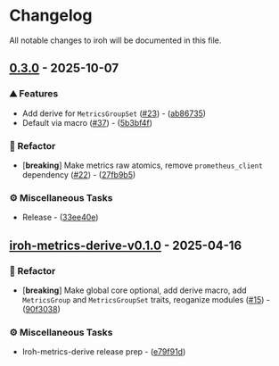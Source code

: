 # Changelog

All notable changes to iroh will be documented in this file.

## [0.3.0](https://github.com/n0-computer/iroh-metrics/compare/iroh-metrics-derive-v0.1.0..0.3.0) - 2025-10-07

### ⛰️  Features

- Add derive for `MetricsGroupSet` ([#23](https://github.com/n0-computer/iroh-metrics/issues/23)) - ([ab86735](https://github.com/n0-computer/iroh-metrics/commit/ab867357ffd846bb2281685a4e1c9556dce847f8))
- Default via macro ([#37](https://github.com/n0-computer/iroh-metrics/issues/37)) - ([5b3bf4f](https://github.com/n0-computer/iroh-metrics/commit/5b3bf4ff082b2c17e32f750b68272d7c644b7808))

### 🚜 Refactor

- [**breaking**] Make metrics raw atomics, remove `prometheus_client` dependency ([#22](https://github.com/n0-computer/iroh-metrics/issues/22)) - ([27fb9b5](https://github.com/n0-computer/iroh-metrics/commit/27fb9b556bfb84a79841d98f10f978f1640d9e76))

### ⚙️ Miscellaneous Tasks

- Release - ([33ee40e](https://github.com/n0-computer/iroh-metrics/commit/33ee40ef8304244522156040d62cd5d5deed4d31))

## [iroh-metrics-derive-v0.1.0](https://github.com/n0-computer/iroh-metrics/compare/v0.32.0..iroh-metrics-derive-v0.1.0) - 2025-04-16

### 🚜 Refactor

- [**breaking**] Make global core optional, add derive macro, add `MetricsGroup` and `MetricsGroupSet` traits, reoganize modules ([#15](https://github.com/n0-computer/iroh-metrics/issues/15)) - ([90f3038](https://github.com/n0-computer/iroh-metrics/commit/90f3038760a13f0a9e445b492ff0c967c834620b))

### ⚙️ Miscellaneous Tasks

- Iroh-metrics-derive release prep - ([e79f91d](https://github.com/n0-computer/iroh-metrics/commit/e79f91d9e666fdfdedba2c9941ad66904dee7ab5))


